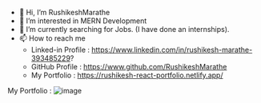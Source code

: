 - 👋 Hi, I’m RushikeshMarathe
- 👀 I’m interested in MERN Development
- 🌱 I’m currently searching for Jobs. (I have done an internships).
- 📫 How to reach me
     - Linked-in Profile : https://www.linkedin.com/in/rushikesh-marathe-393485229?
     - GitHub Profile    : https://www.github.com/RushikeshMarathe
     - My Portfolio      : https://rushikesh-react-portfolio.netlify.app/



My Portfolio :   ![image](https://github.com/user-attachments/assets/01269a3a-58ab-491a-97e0-fe6848ea9f15)

